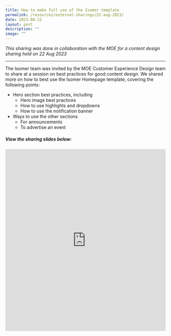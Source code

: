 ```yaml
---
title: How to make full use of the Isomer template
permalink: /resources/external-sharings/22-aug-2023/
date: 2023-08-22
layout: post
description: ""
image: ""
---
```

*This sharing was done in collaboration with the MOE for a content design sharing held on 22 Aug 2023*

---

The Isomer team was invited by the MOE Customer Experience Design team to share at a session on best practices for good content design. We shared more on how to best use the Isomer Homepage template, covering the following points:
- Hero section best practices, including
	- Hero image best practices
	- How to use highlights and dropdowns
	- How to use the notification banner
- Ways to use the other sections
	- For announcements
	- To advertise an event

##### View the sharing slides below:
<iframe src="https://docs.google.com/presentation/d/e/2PACX-1vQlT1HM9vKem7TyHtYtUQooV70CimLcXRCs2_GtO_idGqZSjmAUjKzuxSY-mJb_gftp-dZ-gDf8yr-Z/embed?start=false&amp;loop=false&amp;delayms=3000" frameborder="0" width="100%" height="569" allowfullscreen="true"></iframe>
